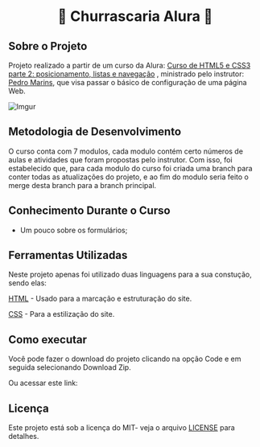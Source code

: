 # <center>🍖 Churrascaria Alura 🍖</center>

## Sobre o Projeto

Projeto realizado a partir de um curso da Alura: [Curso de HTML5 e CSS3 parte 2: posicionamento, listas e navegação](https://cursos.alura.com.br/course/html5-css3-posicionamento-listas-navegacao)
, ministrado pelo instrutor: [Pedro Marins](https://cursos.alura.com.br/user/opedromarins), que visa passar o básico de configuração de uma página Web. 

![Imgur](https://i.imgur.com/gkfXW8Z.png)
## Metodologia de Desenvolvimento

O curso conta com 7 modulos, cada modulo contém certo números de aulas e atividades que foram propostas pelo instrutor. Com isso, foi estabelecido que, para cada modulo do curso foi criada uma branch para conter todas as atualizações do projeto, e ao fim do modulo seria feito o merge desta branch para a branch principal.

## Conhecimento Durante o Curso

* Um pouco sobre os formulários;
## Ferramentas Utilizadas

Neste projeto apenas foi utilizado duas linguagens para a sua constução, sendo elas:

[HTML](https://www.w3schools.com/html/) - Usado para a marcação e estruturação do site. 

[CSS](https://www.w3schools.com/css/) - Para a estilização do site.

## Como executar
Você pode fazer o download do projeto clicando na opção Code e em seguida selecionando Download Zip.

Ou acessar este link: 
## Licença

Este projeto está sob a licença do MIT- veja o arquivo [LICENSE](https://github.com/armanoalves/html-css-II/blob/main/LICENSE) para detalhes.
